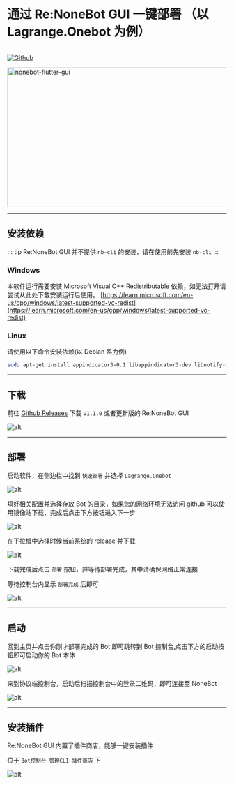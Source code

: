 # 通过 Re:NoneBot GUI 一键部署 （以 Lagrange.Onebot 为例）

<p style="display: inline-flex">
  <a href="https://github.com/NonebotGUI/nonebot-flutter-gui">
    <img src="https://img.shields.io/badge/Github-black?logo=Github" style="margin-right: 5px" alt="Github" />
  </a>
</p>
  <img src="https://socialify.git.ci/NoneBotGUI/nonebot-flutter-gui/image?description=1&descriptionEditable=%E2%9C%A8%E6%96%B0%E4%B8%80%E4%BB%A3Nonebot%E5%9B%BE%E5%BD%A2%E5%8C%96%E7%95%8C%E9%9D%A2%E2%9C%A8&font=Jost&language=1&logo=https%3A%2F%2Fnbgui.zobyic.top%2Fimage%2Ficon.png&name=1&owner=1&pattern=Plus&stargazers=1&theme=Auto" alt="nonebot-flutter-gui" width="640" height="320" />

---

## 安装依赖

::: tip
Re:NoneBot GUI 并不提供 `nb-cli` 的安装，请在使用前先安装 `nb-cli`
:::

### Windows

本软件运行需要安装 Microsoft Visual C++ Redistributable 依赖，如无法打开请尝试从此处下载安装运行后使用。
[https://learn.microsoft.com/en-us/cpp/windows/latest-supported-vc-redist](https://learn.microsoft.com/en-us/cpp/windows/latest-supported-vc-redist)

### Linux

请使用以下命令安装依赖(以 Debian 系为例)

```bash
sudo apt-get install appindicator3-0.1 libappindicator3-dev libnotify-dev
```

---

## 下载

前往 [Github Releases](https://github.com/NonebotGUI/nonebot-flutter-gui/releases) 下载 `v1.1.0` 或者更新版的 Re:NoneBot GUI

![alt](/images/before/nfg_releases.png)

---

## 部署

启动软件，在侧边栏中找到 `快速部署` 并选择 `Lagrange.Onebot`

![alt](/images/before/nbgui_fastdeploy.png)

填好相关配置并选择存放 Bot 的目录，如果您的网络环境无法访问 github 可以使用镜像站下载，完成后点击下方按钮进入下一步

![alt](/images/before/nbgui_fastdeploy2.png)

在下拉框中选择时候当前系统的 release 并下载

![alt](/images/before/nbgui_fastdeploy3.png)

下载完成后点击 `部署` 按钮，并等待部署完成，其中请确保网络正常连接

等待控制台内显示 `部署完成` 后即可

![alt](/images/before/nbgui_fastdeploy4.png)

---

## 启动

回到主页并点击你刚才部署完成的 Bot 即可跳转到 Bot 控制台,点击下方的启动按钮即可启动你的 Bot 本体

![alt](/images/before/nbgui_fastdeploy5.png)

来到协议端控制台，启动后扫描控制台中的登录二维码，即可连接至 NoneBot

![alt](/images/before/nbgui_fastdeploy6.png)

---

## 安装插件

Re:NoneBot GUI 内置了插件商店，能够一键安装插件

位于 `Bot控制台-管理CLI-插件商店` 下

![alt](/images/before/nbgui_store.png)
